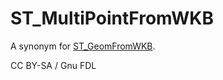 # ST\_MultiPointFromWKB

A synonym for [ST\_GeomFromWKB](https://mariadb.com/kb/en/st_geomfromwkbt).

CC BY-SA / Gnu FDL
